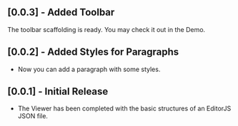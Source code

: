 ## [0.0.3] - Added Toolbar

The toolbar scaffolding is ready. You may check it out in the Demo.

## [0.0.2] - Added Styles for Paragraphs

* Now you can add a paragraph with some styles.

## [0.0.1] - Initial Release

* The Viewer has been completed with the basic structures of an EditorJS JSON file.
